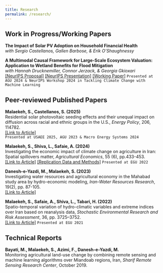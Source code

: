 ```yaml
---
title: Research
permalink: /research/
---
```


Work in Progress/Working Papers
------

**The Impact of Solar PV Adoption on Household Financial Health**  
*with Sergio Castellanos, Gallen Barbose, & Erik O'Shaughnessy*

**A Multimodal Causal Framework for Large-Scale Ecosystem Valuation: Application to Wetland Benefits for Flood Mitigation**  
*with Hannah Drucknemiller, Connor Jerzack, & Georgia Gkioxari* <br>
[\[NeurIPS Proposal\]](https://SMalaekeh.github.io/files/NeurIPS24_Proposal.pdf)
[\[NeurIPS Presentation\]](https://neurips.cc/virtual/2024/100549)
[\[Working Paper\]](https://SMalaekeh.github.io/files/Malaekeh_WritingSample_HetwetCausal.pdf)
`Presented at AGU 2024 & NeurIPS Workshop 2024 in Tackling Climate Change with Machine Learning`

Peer-reviewed Published Papers
------ 

**Malaekeh, S., Castellanos, S. (2025)**  
Residential solar photovoltaic seeding effects and their unequal impact on diffusion across racial and ethnic groups in the U.S., *Energy Policy*, 206, 114782.  
[\[Link to Article\]](https://doi.org/10.1016/j.enpol.2025.114782)  
`Presented at USAEE 2025, AGU 2023 & Macro Energy Systems 2024`

**Malaekeh, S., Shiva, L., Safaie, A. (2024)**  
Investigating the economic impact of climate change on agriculture in Iran: Spatial spillovers matter, *Agricultural Economics*, 55 (6), pp.433-453. <br>
[\[Link to Article\]](https://doi.org/10.1111/agec.12821) [\[Replication Data and Methods\]](https://github.com/SMalaekeh/AG_Paper_2023)
`Presented at EGU 2022`

**Danesh-e-Yazdi, M., Malaekeh, S. (2023)**  
Investigating water resources and agricultural economy in the Mahabad study area by hydro-economic modeling, *Iran-Water Resources Research*, 19(2), pp. 87-105. <br>
[\[Link to Article\]](https://www.iwrr.ir/article_168033.html?lang=en)

**Malaekeh, S., Safaie, A., Shiva, L., Tabari, H. (2022)**  
Spatio-temporal variation of hydro-climatic variables and extreme indices over Iran based on reanalysis data, *Stochastic Environmental Research and Risk Assessment*, 36, pp. 3725–3752. <br>
[\[Link to Article\]](https://doi.org/10.1007/s00477-022-02223-0)
`Presented at EGU 2021`

Technical Reports
------ 

**Bayati, M., Malaekeh, S., Azimi, F., Danesh-e-Yazdi, M.**  
Monitoring agricultural land-use change by combining remote sensing and machine learning algorithms over Miandoab regions, Iran, *Sharif Remote Sensing Research Center*, October 2019.
